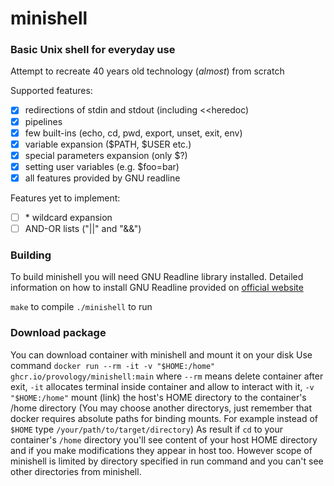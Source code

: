 # minishell
### Basic Unix shell for everyday use
Attempt to recreate 40 years old technology (*almost*) from scratch

Supported features:
- [x] redirections of stdin and stdout (including <<heredoc)
- [x] pipelines
- [x] few built-ins (echo, cd, pwd, export, unset, exit, env)
- [x] variable expansion ($PATH, $USER etc.)
- [x] special parameters expansion (only $?)
- [x] setting user variables (e.g. $foo=bar)
- [x] all features provided by GNU readline

Features yet to implement:
- [ ] \* wildcard expansion
- [ ] AND-OR lists ("||" and "&&")

### Building
To build minishell you will need GNU Readline library installed. Detailed information on how to install GNU Readline provided on [official website](https://tiswww.cwru.edu/php/chet/readline/rltop.html)

`make` to compile `./minishell` to run

### Download package
You can download container with minishell and mount it on your disk
Use command `docker run --rm -it -v "$HOME:/home" ghcr.io/provology/minishell:main` where `--rm` means delete container after exit, `-it` allocates terminal inside container and allow to interact with it, `-v "$HOME:/home"` mount (link) the host's HOME directory to the container's /home directory (You may choose another directorys, just remember that docker requires absolute paths for binding mounts. For example instead of `$HOME` type `/your/path/to/target/directory`) As result if `cd` to your container's `/home` directory you'll see content of your host HOME directory and if you make modifications they appear in host too. However scope of minishell is limited by directory specified in run command and you can't see other directories from minishell.
